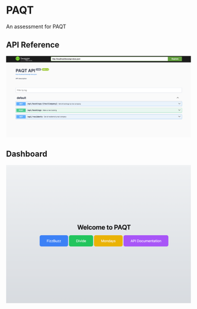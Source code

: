 
# PAQT

An assessment for PAQT


## API Reference





![App Screenshot](https://github.com/amjad-alarori/paqt/blob/main/swagger.png?raw=true)
## Dashboard



![App Screenshot](https://github.com/amjad-alarori/paqt/blob/main/welcome.png?raw=true)
